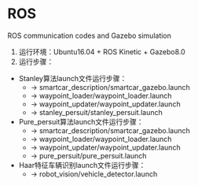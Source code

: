 # ROS
ROS communication codes and Gazebo simulation

1. 运行环境：Ubuntu16.04 + ROS Kinetic + Gazebo8.0
2. 运行步骤：
 -  Stanley算法launch文件运行步骤：  
    * -> smartcar_description/smartcar_gazebo.launch 
    * -> waypoint_loader/waypoint_loader.launch 
    * -> waypoint_updater/waypoint_updater.launch 
    * -> stanley_persuit/stanley_persuit.launch
 - Pure_persuit算法launch文件运行步骤：  
   * -> smartcar_description/smartcar_gazebo.launch 
   * -> waypoint_loader/waypoint_loader.launch 
   * -> waypoint_updater/waypoint_updater.launch 
   * -> pure_persuit/pure_persuit.launch
 - Haar特征车辆识别launch文件运行步骤：  
   * -> robot_vision/vehicle_detector.launch

